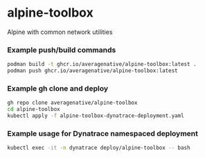 # alpine-toolbox
Alpine with common network utilities


### Example push/build commands

```bash
podman build -t ghcr.io/averagenative/alpine-toolbox:latest .
podman push ghcr.io/averagenative/alpine-toolbox:latest
```

### Example gh clone and deploy
```bash
gh repo clone averagenative/alpine-toolbox
cd alpine-toolbox
kubectl apply -f alpine-toolbox-dynatrace-deployment.yaml
```

### Example usage for Dynatrace namespaced deployment
```bash
kubectl exec -it -n dynatrace deploy/alpine-toolbox -- bash
```